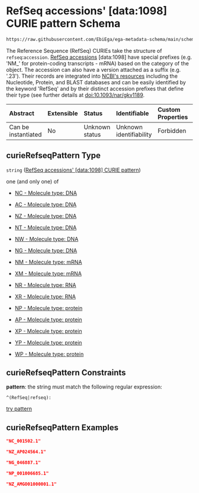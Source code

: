 # RefSeq accessions' \[data:1098] CURIE pattern Schema

```txt
https://raw.githubusercontent.com/EbiEga/ega-metadata-schema/main/schemas/EGA.common-definitions.json#/definitions/curieRefseqPattern
```

The Reference Sequence (RefSeq) CURIEs take the structure of `refseq`:`accession`. [RefSeq accessions](https://registry.identifiers.org/registry/refseq) \[data:1098] have special prefixes (e.g. 'NM\_' for protein-coding transcripts - mRNA) based on the category of the object. The accession can also have a version attached as a suffix (e.g. '.23'). Their records are integrated into [NCBI's resources](https://www.ncbi.nlm.nih.gov/refseq/) including the Nucleotide, Protein, and BLAST databases and can be easily identified by the keyword 'RefSeq' and by their distinct accession prefixes that define their type (see further details at [doi:10.1093/nar/gkv1189](https://academic.oup.com/nar/article/44/D1/D733/2502674).

| Abstract            | Extensible | Status         | Identifiable            | Custom Properties | Additional Properties | Access Restrictions | Defined In                                                                                           |
| :------------------ | :--------- | :------------- | :---------------------- | :---------------- | :-------------------- | :------------------ | :--------------------------------------------------------------------------------------------------- |
| Can be instantiated | No         | Unknown status | Unknown identifiability | Forbidden         | Allowed               | none                | [EGA.common-definitions.json\*](../../../schemas/EGA.common-definitions.json "open original schema") |

## curieRefseqPattern Type

`string` ([RefSeq accessions' \[data:1098\] CURIE pattern](ega-4-definitions-refseq-accessions-data1098-curie-pattern.md))

one (and only one) of

*   [NC - Molecule type: DNA](ega-4-definitions-refseq-accessions-data1098-curie-pattern-oneof-nc---molecule-type-dna.md "check type definition")

*   [AC - Molecule type: DNA](ega-4-definitions-refseq-accessions-data1098-curie-pattern-oneof-ac---molecule-type-dna.md "check type definition")

*   [NZ - Molecule type: DNA](ega-4-definitions-refseq-accessions-data1098-curie-pattern-oneof-nz---molecule-type-dna.md "check type definition")

*   [NT - Molecule type: DNA](ega-4-definitions-refseq-accessions-data1098-curie-pattern-oneof-nt---molecule-type-dna.md "check type definition")

*   [NW - Molecule type: DNA](ega-4-definitions-refseq-accessions-data1098-curie-pattern-oneof-nw---molecule-type-dna.md "check type definition")

*   [NG - Molecule type: DNA](ega-4-definitions-refseq-accessions-data1098-curie-pattern-oneof-ng---molecule-type-dna.md "check type definition")

*   [NM - Molecule type: mRNA](ega-4-definitions-refseq-accessions-data1098-curie-pattern-oneof-nm---molecule-type-mrna.md "check type definition")

*   [XM - Molecule type: mRNA](ega-4-definitions-refseq-accessions-data1098-curie-pattern-oneof-xm---molecule-type-mrna.md "check type definition")

*   [NR - Molecule type: RNA](ega-4-definitions-refseq-accessions-data1098-curie-pattern-oneof-nr---molecule-type-rna.md "check type definition")

*   [XR - Molecule type: RNA](ega-4-definitions-refseq-accessions-data1098-curie-pattern-oneof-xr---molecule-type-rna.md "check type definition")

*   [NP - Molecule type: protein](ega-4-definitions-refseq-accessions-data1098-curie-pattern-oneof-np---molecule-type-protein.md "check type definition")

*   [AP - Molecule type: protein](ega-4-definitions-refseq-accessions-data1098-curie-pattern-oneof-ap---molecule-type-protein.md "check type definition")

*   [XP - Molecule type: protein](ega-4-definitions-refseq-accessions-data1098-curie-pattern-oneof-xp---molecule-type-protein.md "check type definition")

*   [YP - Molecule type: protein](ega-4-definitions-refseq-accessions-data1098-curie-pattern-oneof-yp---molecule-type-protein.md "check type definition")

*   [WP - Molecule type: protein](ega-4-definitions-refseq-accessions-data1098-curie-pattern-oneof-wp---molecule-type-protein.md "check type definition")

## curieRefseqPattern Constraints

**pattern**: the string must match the following regular expression:&#x20;

```regexp
^(RefSeq|refseq):
```

[try pattern](https://regexr.com/?expression=%5E\(RefSeq%7Crefseq\)%3A "try regular expression with regexr.com")

## curieRefseqPattern Examples

```json
"NC_001502.1"
```

```json
"NZ_AP024564.1"
```

```json
"NG_046887.1"
```

```json
"NP_001006685.1"
```

```json
"NZ_AMGO01000001.1"
```
